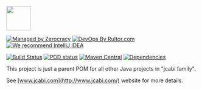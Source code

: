 <img src="http://img.jcabi.com/logo-square.png" width="64px" height="64px" />

[![Managed by Zerocracy](https://www.0crat.com/badge/C3RUBL5H9.svg)](http://www.0crat.com/p/C3RUBL5H9)
[![DevOps By Rultor.com](http://www.rultor.com/b/jcabi/jcabi)](http://www.rultor.com/p/jcabi/jcabi)
[![We recommend IntelliJ IDEA](http://img.teamed.io/intellij-idea-recommend.svg)](https://www.jetbrains.com/idea/)

[![Build Status](https://travis-ci.org/jcabi/jcabi.svg?branch=master)](https://travis-ci.org/jcabi/jcabi)
[![PDD status](http://www.0pdd.com/svg?name=jcabi/jcabi)](http://www.0pdd.com/p?name=jcabi/jcabi)
[![Maven Central](https://maven-badges.herokuapp.com/maven-central/com.jcabi/jcabi/badge.svg)](https://maven-badges.herokuapp.com/maven-central/com.jcabi/jcabi)
[![Dependencies](https://www.versioneye.com/user/projects/561aa030a193340f280010b2/badge.svg?style=flat)](https://www.versioneye.com/user/projects/561aa030a193340f280010b2)

This project is just a parent POM for all other
Java projects in "jcabi family".

See [www.jcabi.com](http://www.jcabi.com/) website for more details.

